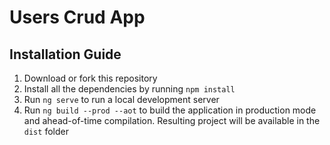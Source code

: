 # Users Crud App

## Installation Guide

1. Download or fork this repository
2. Install all the dependencies by running `npm install`
3. Run `ng serve` to run a local development server
4. Run `ng build --prod --aot` to build the application in production mode and ahead-of-time compilation. Resulting project will be available in the `dist` folder
